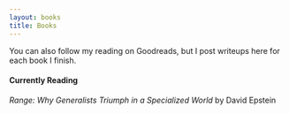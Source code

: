 ```yaml
---
layout: books
title: Books
---
```


You can also follow my reading on Goodreads, but I post writeups here for each book I finish.

#### Currently Reading
*Range: Why Generalists Triumph in a Specialized World* by David Epstein
